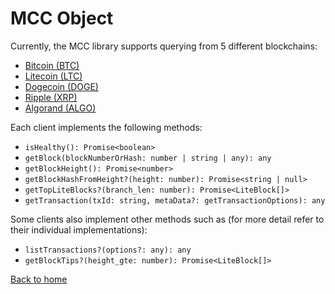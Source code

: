# MCC Object

Currently, the MCC library supports querying from 5 different blockchains:

-  [Bitcoin (BTC)](./mccClient/BtcLtcDogeClient.md)
-  [Litecoin (LTC)](./mccClient/BtcLtcDogeClient.md)
-  [Dogecoin (DOGE)](./mccClient/BtcLtcDogeClient.md)
-  [Ripple (XRP)](./mccClient/XrpClient.md)
-  [Algorand (ALGO)](./mccClient/AlgoClient.md)

Each client implements the following methods:

-  `isHealthy(): Promise<boolean>`
-  `getBlock(blockNumberOrHash: number | string | any): any`
-  `getBlockHeight(): Promise<number>`
-  `getBlockHashFromHeight?(height: number): Promise<string | null>`
-  `getTopLiteBlocks?(branch_len: number): Promise<LiteBlock[]>`
-  `getTransaction(txId: string, metaData?: getTransactionOptions): any`

Some clients also implement other methods such as (for more detail refer to their individual implementations):

-  `listTransactions?(options?: any): any`
-  `getBlockTips?(height_gte: number): Promise<LiteBlock[]>`

[Back to home](README.md)
